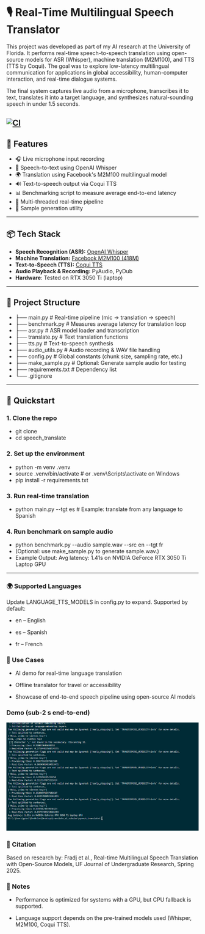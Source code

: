 # 🎙️ Real-Time Multilingual Speech Translator

This project was developed as part of my AI research at the University of Florida. It performs real-time speech-to-speech translation using open-source models for ASR (Whisper), machine translation (M2M100), and TTS (TTS by Coqui). The goal was to explore low-latency multilingual communication for applications in global accessibility, human-computer interaction, and real-time dialogue systems.

The final system captures live audio from a microphone, transcribes it to text, translates it into a target language, and synthesizes natural-sounding speech in under 1.5 seconds.

[![CI](https://github.com/gebrilfradj/realtime-speech-translator/actions/workflows/ci.yml/badge.svg)](https://github.com/gebrilfradj/realtime-speech-translator/actions/workflows/ci.yml) 
---

## 🚀 Features

- 🎧 Live microphone input recording
- 🧠 Speech-to-text using OpenAI Whisper
- 🌍 Translation using Facebook's M2M100 multilingual model
- 🔊 Text-to-speech output via Coqui TTS
- 📊 Benchmarking script to measure average end-to-end latency
- 🧵 Multi-threaded real-time pipeline
- 🧪 Sample generation utility

---

## 📦 Tech Stack

- **Speech Recognition (ASR):** [OpenAI Whisper](https://github.com/openai/whisper)
- **Machine Translation:** [Facebook M2M100 (418M)](https://huggingface.co/facebook/m2m100_418M)
- **Text-to-Speech (TTS):** [Coqui TTS](https://github.com/coqui-ai/TTS)
- **Audio Playback & Recording:** PyAudio, PyDub
- **Hardware**: Tested on RTX 3050 Ti (laptop)  


---

## 📂 Project Structure

- ├── main.py # Real-time pipeline (mic → translation → speech)
- ├── benchmark.py # Measures average latency for translation loop
- ├── asr.py # ASR model loader and transcription
- ├── translate.py # Text translation functions
- ├── tts.py # Text-to-speech synthesis
- ├── audio_utils.py # Audio recording & WAV file handling
- ├── config.py # Global constants (chunk size, sampling rate, etc.)
- ├── make_sample.py # Optional: Generate sample audio for testing
- ├── requirements.txt # Dependency list
- └── .gitignore

---

## 🧪 Quickstart

### 1. Clone the repo

- git clone
- cd speech_translate

### 2. Set up the environment

- python -m venv .venv
- source .venv/bin/activate  # or .venv\Scripts\activate on Windows
- pip install -r requirements.txt

### 3. Run real-time translation

- python main.py --tgt es   # Example: translate from any language to Spanish

### 4. Run benchmark on sample audio

- python benchmark.py --audio sample.wav --src en --tgt fr
- (Optional: use make_sample.py to generate sample.wav.)
- Example Output: Avg latency: 1.41s on NVIDIA GeForce RTX 3050 Ti Laptop GPU

---

### 🌍 Supported Languages
Update LANGUAGE_TTS_MODELS in config.py to expand.
Supported by default:

- en – English

- es – Spanish

- fr – French

### 🎯 Use Cases
- AI demo for real-time language translation

- Offline translator for travel or accessibility

- Showcase of end-to-end speech pipeline using open-source AI models

### Demo (sub-2 s end-to-end)
![Real-time translator latency benchmark 2](assets/Benchmark_ST_2.png)

### 🧠 Citation
Based on research by:
Fradj et al., Real-time Multilingual Speech Translation with Open-Source Models,
UF Journal of Undergraduate Research, Spring 2025.

### 📌 Notes
- Performance is optimized for systems with a GPU, but CPU fallback is supported.

- Language support depends on the pre-trained models used (Whisper, M2M100, Coqui TTS).


